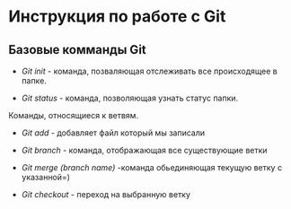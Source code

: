 # Инструкция по работе с Git

## Базовые комманды Git

* *Git init* - команда, позваляющая отслеживать все происходящее в папке.

* *Git status* - команда, позволяющая узнать статус папки.

Команды, относящиеся к ветвям.

* *Git add* - добавляет файл который мы записали

* *Git branch* - команда, отображающая все существующие ветки

* *Git merge (branch name)* -команда обьединяющая текущую ветку с указанной=)

* *Git checkout* - переход на выбранную ветку


